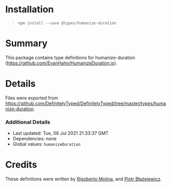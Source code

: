 # Installation
> `npm install --save @types/humanize-duration`

# Summary
This package contains type definitions for humanize-duration (https://github.com/EvanHahn/HumanizeDuration.js).

# Details
Files were exported from https://github.com/DefinitelyTyped/DefinitelyTyped/tree/master/types/humanize-duration.

### Additional Details
 * Last updated: Tue, 06 Jul 2021 21:33:37 GMT
 * Dependencies: none
 * Global values: `humanizeDuration`

# Credits
These definitions were written by [Rigoberto Molina](https://github.com/RigoTheDev), and [Piotr Błażejewicz](https://github.com/peterblazejewicz).
